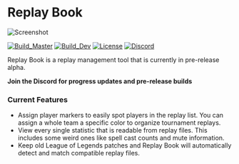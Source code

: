 # Replay Book

![Screenshot](https://i.imgur.com/XI1AT4G.png "Preview Image")

[![Build_Master](https://github.com/leeanchu/ReplayBook/workflows/Build_Master/badge.svg)](https://github.com/leeanchu/ReplayBook/actions?query=workflow%3ABuild_Master)
[![Build_Dev](https://github.com/leeanchu/ReplayBook/workflows/Build_Dev/badge.svg)](https://github.com/leeanchu/ReplayBook/actions?query=workflow%3ABuild_Dev)
[![License](https://img.shields.io/badge/license-MIT-blue.svg)](https://github.com/leeanchu/ROFL-Player/blob/master/LICENSE)
[![Discord](https://img.shields.io/discord/606263917211156501?color=blue&label=chat&logo=discord&style=social)](https://discord.gg/c33Rc5J)

Replay Book is a replay management tool that is currently in pre-release alpha.

**Join the Discord for progress updates and pre-release builds**

### Current Features
* Assign player markers to easily spot players in the replay list. You can assign a whole team a specific color to organize tournament replays.
* View every single statistic that is readable from replay files. This includes some weird ones like spell cast counts and mute information.
* Keep old League of Legends patches and Replay Book will automatically detect and match compatible replay files.